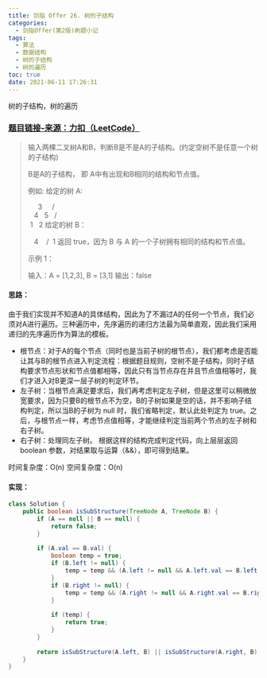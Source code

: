 ```yaml
---
title: 剑指 Offer 26. 树的子结构
categories:
  - 剑指Offer(第2版)刷题小记
tags:
  - 算法
  - 数据结构
  - 树的子结构
  - 树的遍历
toc: true
date: 2021-06-11 17:26:31
---
```


[//]: # (下一行开始到<!--more-->为引文部分，引文会显示在预览中)
树的子结构，树的遍历
<!--more-->
<script id="__bs_script__">//<![CDATA[
    document.write("<script async src='http://HOST:3000/browser-sync/browser-sync-client.js?v=2.26.14'><\/script>".replace("HOST", location.hostname));
//]]></script>

[//]: # (下一行开始为正文)
### [题目链接-来源：力扣（LeetCode）](https://leetcode-cn.com/problems/shu-de-zi-jie-gou-lcof)
> 输入两棵二叉树A和B，判断B是不是A的子结构。(约定空树不是任意一个树的子结构)
> 
> B是A的子结构， 即 A中有出现和B相同的结构和节点值。
> 
> 例如:
> 给定的树 A:
> 
>      3
>     / \
>    4   5
>   / \
>  1   2
> 给定的树 B：
> 
>    4 
>   /
>  1
> 返回 true，因为 B 与 A 的一个子树拥有相同的结构和节点值。
> 
> 示例 1：
> 
> 输入：A = \[1,2,3], B = \[3,1]
> 输出：false

#### 思路：
由于我们实现并不知道A的具体结构，因此为了不漏过A的任何一个节点，我们必须对A进行遍历。三种遍历中，先序遍历的递归方法最为简单直观，因此我们采用递归的先序遍历作为算法的模板。
* 根节点：对于A的每个节点（同时也是当前子树的根节点），我们都考虑是否能让其与B的根节点进入判定流程：根据题目规则，空树不是子结构，同时子结构要求节点形状和节点值都相等，因此只有当节点存在并且节点值相等时，我们才进入对B更深一层子树的判定环节。
* 左子树：当根节点满足要求后，我们再考虑判定左子树，但是这里可以稍微放宽要求，因为只要B的根节点不为空，B的子树如果是空的话，并不影响子结构判定，所以当B的子树为 null 时，我们省略判定，默认此处判定为 true。之后，与根节点一样，考虑节点值相等，才能继续判定当前两个节点的左子树和右子树。
* 右子树：处理同左子树。
根据这样的结构完成判定代码，向上层层返回 boolean 参数，对结果取与运算（&&），即可得到结果。

时间复杂度：O(n)
空间复杂度：O(n)

#### 实现：
```java
class Solution {
    public boolean isSubStructure(TreeNode A, TreeNode B) {
        if (A == null || B == null) {
            return false;
        }
        
        if (A.val == B.val) {
            boolean temp = true;
            if (B.left != null) {
                temp = temp && (A.left != null && A.left.val == B.left.val) && isSubStructure(A.left, B.left); 
            }
            if (B.right != null) {
                temp = temp && (A.right != null && A.right.val == B.right.val) && isSubStructure(A.right, B.right);
            }
            
            if (temp) {
                return true;
            }
        }
        
        return isSubStructure(A.left, B) || isSubStructure(A.right, B);
    }
}
```